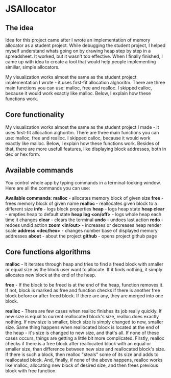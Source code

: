 # JSAllocator
## The idea
Idea for this project came after I wrote an implementation of memory allocator as a student project. While debugging the student project, I helped myself understand whats going on by drawing heap step by step in a spreadsheet. It worked, but it wasn't too effective. When I finally finished, I came up with idea to create a tool that would help people implementing similiar, simple allocators.

My visualization works almost the same as the student project implementation I wrote - it uses first-fit allocation alghoritm. There are three main functions you can use: malloc, free and realloc. I skipped calloc, because it would work exactly like malloc. Below, I explain how these functions work.

## Core functionality
My visualization works almost the same as the student project I made - it uses first-fit allocation alghoritm. There are three main functions you can use: malloc, free and realloc. I skipped calloc, because it would work exactly like malloc. Below, I explain how these functions work. Besides of that, there are more usefull features, like displaying block addresses, both in dec or hex form.

## Available commands
You control whole app by typing commands in a terminal-looking window. Here are all the commands you can use:

**Available commands**:
**malloc <block-name> <size>** - allocates memory block of given size
**free <block-name>** - frees memory block of given name
**realloc <block-name> <size>** - reallocates given block to a different size
**info <block-name>** - logs block properties
**heap** - logs heap state
**heap clear** - empties heap to default state
**heap log <on/off>** - logs whole heap each time it changes
**clear** - clears the terminal
**undo** - undoes last action
**redo** - redoes undid action
**zoom <in/out>** - increases or decreases heap render scale
**address <dec/hex>** - changes number base of displayed memory addresses
**about** - about the project
**github** - opens project github page

## Core functions algorithms
**malloc** - It iterates through heap and tries to find a freed block with smaller or equal size as the block user want to allocate. If it finds nothing, it simply allocates new block at the end of the heap.

**free** - If the block to be freed is at the end of the heap, function removes it. If not, block is marked as free and function checks if there is another free block before or after freed block. If there are any, they are merged into one block.

**realloc** - There are few cases when realloc finishes its job really quickly. If new size is equal to current reallocated block\'s size, realloc does exactly nothing. If new size is smaller, block size is simply changed to new, smaller size. Same thing happens when reallocated block is located at the end of the heap - it\'s size is changed to new size, and that\'s all. If none of these cases occurs, things are getting a little bit more complicated. Firstly, realloc checks if there is a free block after reallocated block with an equal or smaller size, than difference between new size and reallocated block\'s size. If there is such a block, then realloc "steals" some of its size and adds to reallocated block. And, finally, if none of the above happens, realloc works like malloc, allocating new block of desired size, and then frees previous block with free function.